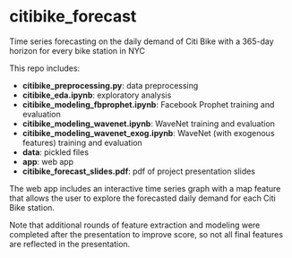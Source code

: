 # citibike_forecast

Time series forecasting on the daily demand of Citi Bike with a 365-day horizon for every bike station in NYC

This repo includes:

- **citibike_preprocessing.py**: data preprocessing
- **citibike_eda.ipynb**: exploratory analysis
- **citibike_modeling_fbprophet.ipynb**: Facebook Prophet training and evaluation
- **citibike_modeling_wavenet.ipynb**: WaveNet training and evaluation
- **citibike_modeling_wavenet_exog.ipynb**: WaveNet (with exogenous features) training and evaluation
- **data**: pickled files
- **app**: web app
- **citibike_forecast_slides.pdf**: pdf of project presentation slides

The web app includes an interactive time series graph with a map feature that allows the user to explore the forecasted daily demand for each Citi Bike station.

Note that additional rounds of feature extraction and modeling were completed after the presentation to improve score, so not all final features are reflected in the presentation.
